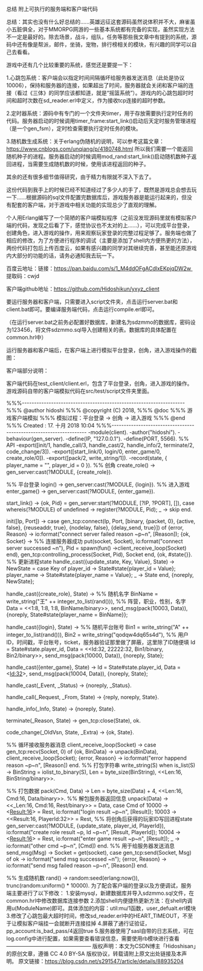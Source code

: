 总结 附上可执行的服务端和客户端代码

总结：其实也没有什么好总结的......英雄远征这套源码虽然说体积并不大，麻雀虽小五脏俱全，对于MMORPG网游的一些基本系统都有完备的实现，虽然实现方法不一定是最好的。除去场景，战斗，组队，任务等那些我文章中有提到的系统，源码中还有像是帮派，邮件，坐骑，宠物，排行榜相关的模块，有兴趣的同学可以自己去看看。

游戏中还有几个比较重要的系统，感觉还是要提一下：

1.心跳包系统：客户端会以指定时间间隔循坏给服务器发送消息（此处是协议10006），保持和服务器的连接，如果超出了时间，服务器就会关闭和客户端的连接（看过《三体》的同学应该都知道，就是“摇篮系统”）。游戏内的心跳包超时时间和超时次数在sd_reader.erl中定义，作为接收tcp连接的超时参数。

2.定时器系统：源码中有专门的一个文件夹timer，用于存放需要执行定时任务的代码。服务器启动的时候调用timer_frame:start_link()启动后天定时服务管理进程（是一个gen_fsm），定时检查需要执行定时任务的模块。

3.随机数生成系统：关于erlang伪随机的说明，可以参考这篇文章：https://www.cnblogs.com/unqiang/p/4180748.html
所以我们需要一个能返回随机种子的进程。服务器启动的时候调用mod_rand:start_link()启动随机数种子返回进程，当需要生成随机数的时候，使用该进程返回的种子。

其余的还有很多细节值得研究，由于精力有限就不深入下去了。

这份代码到我手上的时候已经不知道经过了多少人的手了，既然是游戏总会想去玩一下......根据源码的sql文件配置完数据库后，游戏服务器是能运行起来的，但没有配套的客户端，对于游戏中相关功能的实现总少了直观的理解。

个人用Erlang编写了一个简陋的客户端模拟程序（之前没发现源码里就有模拟客户端的代码，发现之后看了下，感觉协议也不太对的上......），可以完成平台登录，创建角色，进入游戏的操作，用来观察玩家登录的完整过程足够了。服务端也做了相应的修改，为了方便进行程序的调试（主要是添加了shell内方便热更的方法），两份代码打包后上传百度云，如果有感兴趣的同学对其继续完善，甚至能还原游戏内大部分的功能的话，请务必通知我去玩一下。

百度云地址：链接：https://pan.baidu.com/s/1_M4ddOFgACdlxEKpjqDW2w  提取码：cwjd 

客户端github地址：https://github.com/Hidoshikun/yxyz_client

要运行服务器和客户端，只需要进入script文件夹，点击运行server.bat和client.bat即可。要编译服务端代码，点击运行compile.erl即可。

（在运行server.bat之前务必配置好数据库，新建名为sdzmmo的数据库，密码设为123456，将文件sdzmmo.sql导入创建相关的表。数据库的具体配置在common.hrl中）

运行服务器和客户端后，在客户端上进行模拟平台登录，创角，进入游戏操作的截图：



客户端部分说明：

客户端代码在test_client/client.erl，包含了平台登录，创角，进入游戏的操作。游戏源码自带的客户端模拟代码在src/test/script文件夹里面。

%%%-------------------------------------------------------------------
%%% @author hidoshi
%%% @copyright (C) 2018, <COMPANY>
%%% @doc
%%% 游戏客户端模拟
%%% 模拟过程：平台登录 -> 创角 -> 进入游戏
%%% @end
%%% Created : 17. 十月 2018 10:04
%%%-------------------------------------------------------------------
-module(client).
-author("hidoshi").
-behaviour(gen_server).
-define(IP, "127.0.0.1").
-define(PORT, 5566).
%% API
-export([init/1, handle_call/3, handle_cast/2, handle_info/2, terminate/2,
  code_change/3]).
-export([start_link/0, login/0, enter_game/0, create_role/0]).
-export([pack/2, write_string/1]).
-record(state, {
  player_name = "",
  player_id = 0
}).
%% 创角
create_role() ->
  gen_server:cast(?MODULE, {create_role}).
 
%% 平台登录
login() ->
  gen_server:cast(?MODULE, {login}).
%% 进入游戏
enter_game() ->
  gen_server:cast(?MODULE, {enter_game}).
 
start_link() ->
  {ok, Pid} = gen_server:start(?MODULE, [?IP, ?PORT], []),
  case whereis(?MODULE) of
    undefined ->
      register(?MODULE, Pid);
    _ ->
      skip
  end.
 
init([Ip, Port]) ->
  case gen_tcp:connect(Ip, Port,
            [binary, {packet, 0}, {active, false}, {reuseaddr, true}, {nodelay, false}, {delay_send, true}]) of
    {error, Reason} ->
      io:format("connect server failed reason ~p~n", [Reason]);
    {ok, Socket} ->
      %% 连接服务器成功
      put(socket, Socket),
      io:format("connect server successed ~n"),
      Pid = spawn(fun() ->client_receive_loop(Socket) end),
      gen_tcp:controlling_process(Socket, Pid),
      Socket
  end,
  {ok, #state{}}.
%% 更新进程state
handle_cast({update_state, Key, Value}, State) ->
  NewState =
    case Key of
      player_id ->
        State#state{player_id = Value};
      player_name ->
        State#state{player_name = Value};
      _ ->
        State
    end,
  {noreply, NewState};
 
handle_cast({create_role}, State) ->
  %% 随机名字
  BinName = write_string("王" ++ integer_to_list(rand())),
  %% 阵营，职业，性别，名字
  Data = <<1:8, 1:8, 1:8, BinName/binary>>,
  send_msg(pack(10003, Data)),
  {noreply, State#state{player_name = BinName}};
 
handle_cast({login}, State) ->
  %% 随机平台账号
  Bin1 = write_string("A" ++ integer_to_list(rand())),
  Bin2 = write_string("qodqw4dq65s4d"),
  %% 用户ID，时间戳，平台账号，ticket，服务器验证那里做了屏蔽，这里除了ID随便填
  Id = State#state.player_id,
  Data = <<Id:32, 22222:32, Bin1/binary, Bin2/binary>>,
  send_msg(pack(10000, Data)),
  {noreply, State};
 
handle_cast({enter_game}, State) ->
  Id = State#state.player_id,
  Data = <<Id:32>>,
  send_msg(pack(10004, Data)),
  {noreply, State};
 
handle_cast(_Event, _Status) ->
  {noreply, _Status}.
 
handle_call(_Request, _From, State) ->
  {reply, noreply, State}.
 
handle_info(_Info, State) ->
  {noreply, State}.
 
terminate(_Reason, State) ->
  gen_tcp:close(State),
  ok.
 
code_change(_OldVsn, State, _Extra) ->
  {ok, State}.
 
%% 循环接收服务器消息
client_receive_loop(Socket) ->
  case gen_tcp:recv(Socket, 0) of
    {ok, BinData} ->
      unpack(BinData),
      client_receive_loop(Socket);
    {error, Reason} ->
      io:format("error happend reason ~p~n", [Reason])
  end.
%% 打包字符串
write_string(S) when is_list(S) ->
  BinString = iolist_to_binary(S),
  Len = byte_size(BinString),
  <<Len:16, BinString/binary>>.
 
%% 打包数据
pack(Cmd, Data) ->
  Len = byte_size(Data) + 4,
  <<Len:16, Cmd:16, Data/binary>>.
%% 解包服务器返回信息
unpack(Data) ->
  <<_Len:16, Cmd:16, Rest/binary>> = Data,
  case Cmd of
    10000 ->
      <<Result:16>> = Rest,
      io:format("login result ~p~n", [Result]);
    10003 ->
      <<Result:16, PlayerId:32>> = Rest,
      %% 将创角后获得的玩家ID写回进程state
      gen_server:cast(?MODULE, {update_state, player_id, PlayerId}),
      io:format("create role result ~p, Id ~p~n", [Result, PlayerId]);
    10004 ->
      <<Result:16>> = Rest,
      io:format("enter game result ~p~n", [Result]);
    _ ->
      io:format("other cmd ~p~n", [Cmd])
  end.
%% 用于给服务器发送消息
send_msg(Msg) ->
  Socket = get(socket),
  case gen_tcp:send(Socket, Msg) of
    ok ->
      io:format("send msg successed ~n");
    {error, Reason} ->
      io:format("send msg failed reason ~p~n", [Reason])
  end.
 
%% 生成随机数
rand() ->
  random:seed(erlang:now()),
  trunc(random:uniform() * 10000).
为了配合客户端的登录以及方便调试，服务端主要进行了以下修改：
1.安装mysql，新建数据库并导入sdzmmo.sql文件，在common.hrl中修改数据库连接参数
2.添加shell内便捷热更新方法：在shell内调用u(ModuleName)即可。具体添加的内容：util:mu/1函数，user_defualt.erl模块
3.修改了心跳包最大超时时间，修改sd_reader.erl中的HEART_TIMEOUT，不至于让模拟客户端挂一会就断开连接挂掉
4.屏蔽了通行证验证，pp_account:is_bad_pass/4返回true
5.服务器使用了sasl自带的日志系统，可在log.config中进行配置，如果需要查看错误信息，需要使用rb模块进行查看
————————————————
版权声明：本文为CSDN博主「Hidoshisan」的原创文章，遵循 CC 4.0 BY-SA 版权协议，转载请附上原文出处链接及本声明。
原文链接：https://blog.csdn.net/s291547/article/details/88935204